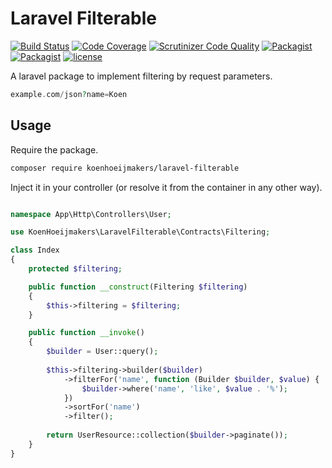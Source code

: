 # Laravel Filterable
[![Build Status](https://scrutinizer-ci.com/g/koenhoeijmakers/laravel-filterable/badges/build.png?b=master)](https://scrutinizer-ci.com/g/koenhoeijmakers/laravel-filterable/build-status/master)
[![Code Coverage](https://scrutinizer-ci.com/g/koenhoeijmakers/laravel-filterable/badges/coverage.png?b=master)](https://scrutinizer-ci.com/g/koenhoeijmakers/laravel-filterable/?branch=master)
[![Scrutinizer Code Quality](https://scrutinizer-ci.com/g/koenhoeijmakers/laravel-filterable/badges/quality-score.png?b=master)](https://scrutinizer-ci.com/g/koenhoeijmakers/laravel-filterable/?branch=master)
[![Packagist](https://img.shields.io/packagist/v/koenhoeijmakers/laravel-filterable.svg?colorB=brightgreen)](https://packagist.org/packages/koenhoeijmakers/laravel-filterable)
[![Packagist](https://img.shields.io/packagist/dt/koenhoeijmakers/laravel-filterable.svg?colorB=brightgreen)](https://packagist.org/packages/koenhoeijmakers/laravel-filterable)
[![license](https://img.shields.io/github/license/koenhoeijmakers/laravel-filterable.svg?colorB=brightgreen)](https://github.com/koenhoeijmakers/laravel-filterable)

A laravel package to implement filtering by request parameters.
```php
example.com/json?name=Koen
```

## Usage
Require the package.
```sh
composer require koenhoeijmakers/laravel-filterable
```

Inject it in your controller (or resolve it from the container in any other way).
```php

namespace App\Http\Controllers\User;

use KoenHoeijmakers\LaravelFilterable\Contracts\Filtering;

class Index
{
    protected $filtering;

    public function __construct(Filtering $filtering)
    {
        $this->filtering = $filtering;
    }

    public function __invoke()
    {
        $builder = User::query();
        
        $this->filtering->builder($builder)
            ->filterFor('name', function (Builder $builder, $value) {
                $builder->where('name', 'like', $value . '%');
            })
            ->sortFor('name')
            ->filter();
    
        return UserResource::collection($builder->paginate());
    }
}
```
